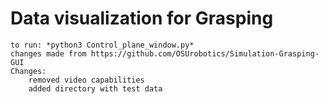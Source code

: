 # Data visualization for Grasping
	to run: *python3 Control_plane_window.py*
	changes made from https://github.com/OSUrobotics/Simulation-Grasping-GUI 
	Changes:
		removed video capabilities
		added directory with test data
	

